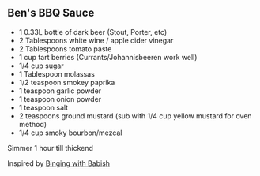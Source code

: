 Ben's BBQ Sauce
-------

* 1 0.33L bottle of dark beer (Stout, Porter, etc)
* 2 Tablespoons white wine / apple cider vinegar
* 2 Tablespoons tomato paste
* 1 cup tart berries (Currants/Johannisbeeren work well)
* 1/4 cup sugar
* 1 Tablespoon molassas
* 1/2 teaspoon smokey paprika
* 1 teaspoon garlic powder
* 1 teaspoon onion powder
* 1 teaspoon salt
* 2 teaspoons ground mustard (sub with 1/4 cup yellow mustard for oven method)
* 1/4 cup smoky bourbon/mezcal

Simmer 1 hour till thickend

Inspired by [Binging with Babish](https://www.bingingwithbabish.com/recipe/2017/6/13/freddys-ribs-inspired-by-house-of-cards)
